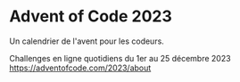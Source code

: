 Advent of Code 2023
================================================================================

Un calendrier de l'avent pour les codeurs.

Challenges en ligne quotidiens du 1er au 25 décembre 2023
https://adventofcode.com/2023/about

